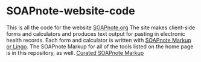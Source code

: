 # SOAPnote-website-code
This is all the code for the website [SOAPnote.org](http://www.soapnote.org)
The site makes client-side forms and calculators and produces text output for pasting in electronic health records.  Each form and calculator is written with [SOAPnote Markup or Lingo](http://www.soapnote.org/lingo).
The SOAPnote Markup for all of the tools listed on the home page is in this repository, as well.  [Curated SOAPnote Markup](https://github.com/soapnote/website-code/tree/master/generator/txt)
